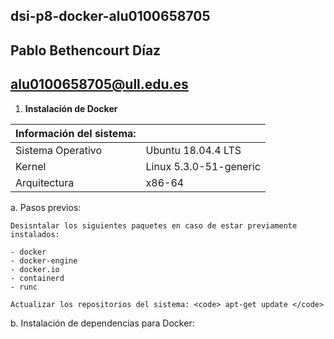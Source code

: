 ## dsi-p8-docker-alu0100658705

## Pablo Bethencourt Díaz

## alu0100658705@ull.edu.es

1. **Instalación de Docker**

| Información del sistema: |                        |
| ------------------------ | ---------------------- |
| Sistema Operativo        | Ubuntu 18.04.4 LTS     |
| Kernel                   | Linux 5.3.0-51-generic |
| Arquitectura             | x86-64                 |

a. Pasos previos:

    Desisntalar los siguientes paquetes en caso de estar previamente instalados:

    - docker
    - docker-engine
    - docker.io
    - containerd
    - runc

    Actualizar los repositorios del sistema: <code> apt-get update </code>

b. Instalación de dependencias para Docker:
